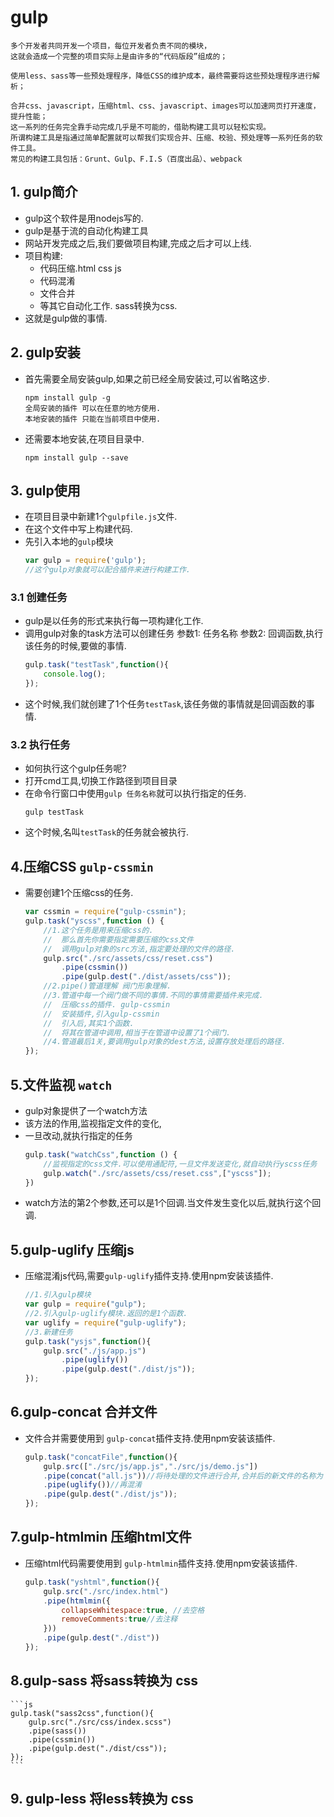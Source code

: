 # gulp
```
多个开发者共同开发一个项目，每位开发者负责不同的模块，
这就会造成一个完整的项目实际上是由许多的“代码版段”组成的；

使用less、sass等一些预处理程序，降低CSS的维护成本，最终需要将这些预处理程序进行解析；

合并css、javascript，压缩html、css、javascript、images可以加速网页打开速度，提升性能；
这一系列的任务完全靠手动完成几乎是不可能的，借助构建工具可以轻松实现。
所谓构建工具是指通过简单配置就可以帮我们实现合并、压缩、校验、预处理等一系列任务的软件工具。
常见的构建工具包括：Grunt、Gulp、F.I.S（百度出品）、webpack
```
## 1. gulp简介
* gulp这个软件是用nodejs写的.
* gulp是基于流的自动化构建工具
* 网站开发完成之后,我们要做项目构建,完成之后才可以上线.
* 项目构建:
    * 代码压缩.html css js
    * 代码混淆
    * 文件合并
    * 等其它自动化工作. sass转换为css.
* 这就是gulp做的事情.

## 2. gulp安装
* 首先需要全局安装gulp,如果之前已经全局安装过,可以省略这步.
    ```
    npm install gulp -g 
    全局安装的插件 可以在任意的地方使用.
    本地安装的插件 只能在当前项目中使用.
    ``` 
*  还需要本地安装,在项目目录中.
    ```
    npm install gulp --save
    ```

## 3. gulp使用
* 在项目目录中新建1个`gulpfile.js`文件.
* 在这个文件中写上构建代码.
* 先引入本地的`gulp`模块
    ```js
    var gulp = require('gulp');
    //这个gulp对象就可以配合插件来进行构建工作.
    ```
### 3.1 创建任务
* gulp是以任务的形式来执行每一项构建化工作.
* 调用gulp对象的task方法可以创建任务
    参数1: 任务名称
    参数2: 回调函数,执行该任务的时候,要做的事情.
    ```js
    gulp.task("testTask",function(){
        console.log();
    });
    ```
* 这个时候,我们就创建了1个任务`testTask`,该任务做的事情就是回调函数的事情.

### 3.2 执行任务
* 如何执行这个gulp任务呢?
* 打开cmd工具,切换工作路径到项目目录
* 在命令行窗口中使用`gulp 任务名称`就可以执行指定的任务.
    ```
    gulp testTask
    ```
* 这个时候,名叫`testTask`的任务就会被执行.

## 4.压缩CSS `gulp-cssmin`
* 需要创建1个压缩css的任务.
    ```js
    var cssmin = require("gulp-cssmin");
    gulp.task("yscss",function () {
        //1.这个任务是用来压缩css的.
        //  那么首先你需要指定需要压缩的css文件
        //  调用gulp对象的src方法,指定要处理的文件的路径.
        gulp.src("./src/assets/css/reset.css")
            .pipe(cssmin())
            .pipe(gulp.dest("./dist/assets/css"));
        //2.pipe()管道理解 阀门形象理解.
        //3.管道中每一个阀门做不同的事情.不同的事情需要插件来完成.
        //  压缩css的插件. gulp-cssmin
        //  安装插件,引入gulp-cssmin
        //  引入后,其实1个函数.
        //  将其在管道中调用,相当于在管道中设置了1个阀门.
        //4.管道最后1关,要调用gulp对象的dest方法,设置存放处理后的路径.
    });
    ```

## 5.文件监视 `watch`
* gulp对象提供了一个watch方法
* 该方法的作用,监视指定文件的变化,
* 一旦改动,就执行指定的任务
    ```js
    gulp.task("watchCss",function () {
        //监视指定的css文件.可以使用通配符,一旦文件发送变化,就自动执行yscss任务
        gulp.watch("./src/assets/css/reset.css",["yscss"]);
    })
    ```
* watch方法的第2个参数,还可以是1个回调.当文件发生变化以后,就执行这个回调.

 
## 5.gulp-uglify 压缩js
* 压缩混淆js代码,需要`gulp-uglify`插件支持.使用npm安装该插件.
    ```js
    //1.引入gulp模块
    var gulp = require("gulp");
    //2.引入gulp-uglify模块.返回的是1个函数.
    var uglify = require("gulp-uglify");
    //3.新建任务
    gulp.task("ysjs",function(){
        gulp.src("./js/app.js")
            .pipe(uglify())
            .pipe(gulp.dest("./dist/js"));
    });
    ```
## 6.gulp-concat 合并文件
* 文件合并需要使用到 `gulp-concat`插件支持.使用npm安装该插件.
    ```js
    gulp.task("concatFile",function(){
        gulp.src(["./src/js/app.js","./src/js/demo.js"])
        .pipe(concat("all.js"))//将待处理的文件进行合并,合并后的新文件的名称为 all.js
        .pipe(uglify())//再混淆
        .pipe(gulp.dest("./dist/js"));
    });
    ```

## 7.gulp-htmlmin 压缩html文件
* 压缩html代码需要使用到 `gulp-htmlmin`插件支持.使用npm安装该插件.
    ```js
    gulp.task("yshtml",function(){
        gulp.src("./src/index.html")
        .pipe(htmlmin({
            collapseWhitespace:true, //去空格
            removeComments:true//去注释
        }))
        .pipe(gulp.dest("./dist"))
    });
    ```

## 8.gulp-sass 将sass转换为 css
    ```js
    gulp.task("sass2css",function(){
        gulp.src("./src/css/index.scss")
        .pipe(sass())
        .pipe(cssmin())
        .pipe(gulp.dest("./dist/css"));
    });
    ```

## 9. gulp-less 将less转换为 css

